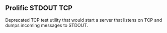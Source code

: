 ## Prolific STDOUT TCP

Deprecated TCP test utility that would start a server that listens on TCP and
dumps incoming messages to STDOUT.
